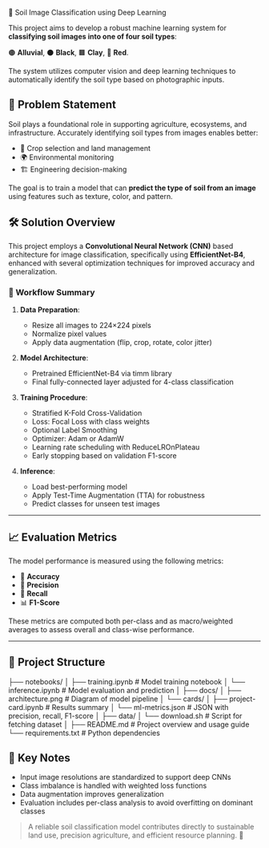 🌱 Soil Image Classification using Deep Learning

This project aims to develop a robust machine learning system for **classifying soil images into one of four soil types**:

🟤 **Alluvial**, 
⚫ **Black**, 
🟫 **Clay**,
🔴 **Red**.

The system utilizes computer vision and deep learning techniques to automatically identify the soil type based on photographic inputs.



## 🧠 Problem Statement

Soil plays a foundational role in supporting agriculture, ecosystems, and infrastructure. Accurately identifying soil types from images enables better:

* 🌾 Crop selection and land management
* 🌍 Environmental monitoring
* 🏗️ Engineering decision-making

The goal is to train a model that can **predict the type of soil from an image** using features such as texture, color, and pattern.



## 🛠️ Solution Overview

This project employs a **Convolutional Neural Network (CNN)** based architecture for image classification, specifically using **EfficientNet-B4**, enhanced with several optimization techniques for improved accuracy and generalization.

### 🔁 Workflow Summary

1. **Data Preparation**:

   * Resize all images to 224×224 pixels
   * Normalize pixel values
   * Apply data augmentation (flip, crop, rotate, color jitter)

2. **Model Architecture**:

   * Pretrained EfficientNet-B4 via timm library
   * Final fully-connected layer adjusted for 4-class classification

3. **Training Procedure**:

   * Stratified K-Fold Cross-Validation
   * Loss: Focal Loss with class weights
   * Optional Label Smoothing
   * Optimizer: Adam or AdamW
   * Learning rate scheduling with ReduceLROnPlateau
   * Early stopping based on validation F1-score

4. **Inference**:

   * Load best-performing model
   * Apply Test-Time Augmentation (TTA) for robustness
   * Predict classes for unseen test images

---

## 📈 Evaluation Metrics

The model performance is measured using the following metrics:

* 🎯 **Accuracy**
* 🧮 **Precision**
* 🔁 **Recall**
* 📊 **F1-Score**

These metrics are computed both per-class and as macro/weighted averages to assess overall and class-wise performance.

---

## 📁 Project Structure
 
├── notebooks/
│   ├── training.ipynb        # Model training notebook
│   └── inference.ipynb       # Model evaluation and prediction
│
├── docs/
│   ├── architecture.png      # Diagram of model pipeline
│   └── cards/
│       ├── project-card.ipynb # Results summary
│       └── ml-metrics.json    # JSON with precision, recall, F1-score
│
├── data/
│   └── download.sh           # Script for fetching dataset
│
├── README.md                 # Project overview and usage guide
└── requirements.txt          # Python dependencies




## 📌 Key Notes

* Input image resolutions are standardized to support deep CNNs
* Class imbalance is handled with weighted loss functions
* Data augmentation improves generalization
* Evaluation includes per-class analysis to avoid overfitting on dominant classes



> A reliable soil classification model contributes directly to sustainable land use, precision agriculture, and efficient resource planning. 🌿

